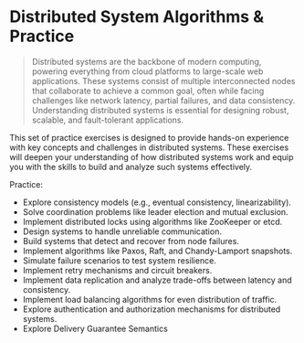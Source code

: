 # Distributed System Algorithms & Practice

> Distributed systems are the backbone of modern computing, powering everything from cloud platforms to large-scale web applications. These systems consist of multiple interconnected nodes that collaborate to achieve a common goal, often while facing challenges like network latency, partial failures, and data consistency. Understanding distributed systems is essential for designing robust, scalable, and fault-tolerant applications.

This set of practice exercises is designed to provide hands-on experience with key concepts and challenges in distributed systems. These exercises will deepen your understanding of how distributed systems work and equip you with the skills to build and analyze such systems effectively.

Practice:

- Explore consistency models (e.g., eventual consistency, linearizability).
- Solve coordination problems like leader election and mutual exclusion.
- Implement distributed locks using algorithms like ZooKeeper or etcd.
- Design systems to handle unreliable communication.
- Build systems that detect and recover from node failures.
- Implement algorithms like Paxos, Raft, and Chandy-Lamport snapshots.
- Simulate failure scenarios to test system resilience.
- Implement retry mechanisms and circuit breakers.
- Implement data replication and analyze trade-offs between latency and consistency.
- Implement load balancing algorithms for even distribution of traffic.
- Explore authentication and authorization mechanisms for distributed systems.
- Explore Delivery Guarantee Semantics
